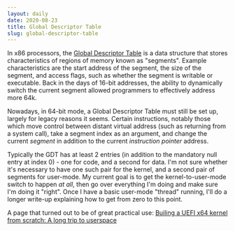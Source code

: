 ```yaml
---
layout: daily
date: 2020-08-23
title: Global Descriptor Table
slug: global-descriptor-table
---
```


In x86 processors, the [Global Descriptor Table](https://en.wikipedia.org/wiki/Global_Descriptor_Table)
is a data structure that stores characteristics of regions of memory known as "segments".
Example characteristics are the start address of the segment, the size of the segment, and access flags,
such as whether the segment is writable or executable.
Back in the days of 16-bit addresses, the ability to dynamically switch the current segment
allowed programmers to effectively address more 64k.

Nowadays, in 64-bit mode, a Global Descriptor Table must still be set up, largely for legacy reasons it seems.
Certain instructions, notably those which move control between distant virtual address (such as returning
from a system call), take a segment index as an argument, and change the current _segment_ in addition
to the current _instruction pointer_ address.

Typically the GDT has at least 2 entries (in addition to the
mandatory null entry at index 0) - one for code, and a second for data. I'm not sure whether it's necessary
to have one such pair for the kernel, and a second pair of segments for user-mode. My current goal is to get
the kernel-to-user-mode switch to happen _at all_, then go over everything I'm doing and make sure I'm doing
it "right". Once I have a basic user-mode "thread" running, I'll do a longer write-up explaining how to get
from zero to this point.

A page that turned out to be of great practical use:
[Builing a UEFI x64 kernel from scratch: A long trip to userspace](https://blog.llandsmeer.com/tech/2019/07/21/uefi-x64-userland.html)
